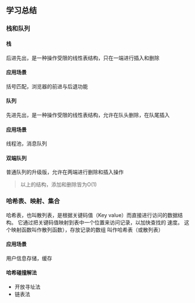 ## 学习总结

### 栈和队列

#### 栈

后进先出，是一种操作受限的线性表结构，只在一端进行插入和删除

#### 应用场景

括号匹配，浏览器的前进与后退功能

#### 队列

先进先出，是一种操作受限的线性表结构，允许在队头删除，在队尾插入

#### 应用场景

线程池，消息队列

#### 双端队列

普通队列的升级版，允许在两端进行删除和插入操作

> 以上的结构，添加和删除皆为O(1)

### 哈希表、映射、集合

哈希表，也叫散列表，是根据关键码值（Key value）而直接进行访问的数据结构。 它通过把关键码值映射到表中一个位置来访问记录，以加快查找的 速度。 这个映射函数叫作散列函数），存放记录的数组 叫作哈希表（或散列表）

#### 应用场景

用户信息存储，缓存

#### 哈希碰撞解法

- 开放寻址法
- 链表法